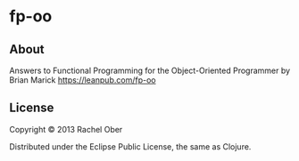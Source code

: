 # fp-oo

## About

Answers to Functional Programming for the Object-Oriented Programmer by Brian Marick https://leanpub.com/fp-oo

## License

Copyright © 2013 Rachel Ober

Distributed under the Eclipse Public License, the same as Clojure.
